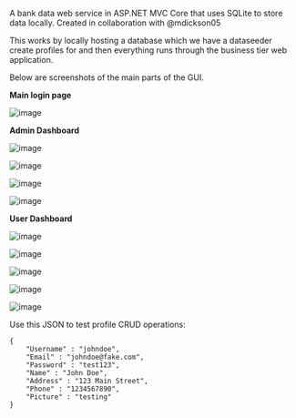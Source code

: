 A bank data web service in ASP.NET MVC Core that uses SQLite to store data locally.
Created in collaboration with @mdickson05

This works by locally hosting a database which we have a dataseeder create profiles for and then everything runs through the business tier web application.

Below are screenshots of the main parts of the GUI.

**Main login page**

![image](https://github.com/user-attachments/assets/59240c1e-4d5b-4288-9c5a-e91ca1be68a4)

**Admin Dashboard**

![image](https://github.com/user-attachments/assets/5a4d4171-4305-4b6d-bbeb-845519dfaea9)

![image](https://github.com/user-attachments/assets/2e849576-1404-4046-a8e0-315c3bbb3afd)

![image](https://github.com/user-attachments/assets/638b37c0-72cb-445f-b7ad-c558cb9f6a3b)

![image](https://github.com/user-attachments/assets/4a14ce7f-4467-4904-b082-b7ed32d6aad3)


**User Dashboard**

![image](https://github.com/user-attachments/assets/8e767eb3-0f9c-4fcc-911b-04706b1238b5)

![image](https://github.com/user-attachments/assets/c973bf6f-04e0-4b8d-bfdb-b137bb2b08ea)

![image](https://github.com/user-attachments/assets/a3695d50-fcad-4ec3-8433-f367bc04e049)

![image](https://github.com/user-attachments/assets/ef99f16b-3b9e-4d1a-8f07-63962480aed3)

![image](https://github.com/user-attachments/assets/df0b55ac-a3b2-4edb-aad3-62fc6e2dfb06)


Use this JSON to test profile CRUD operations:
```
{
    "Username" : "johndoe",
    "Email" : "johndoe@fake.com",
    "Password" : "test123",
    "Name" : "John Doe",
    "Address" : "123 Main Street",
    "Phone" : "1234567890",
    "Picture" : "testing"
}
```

